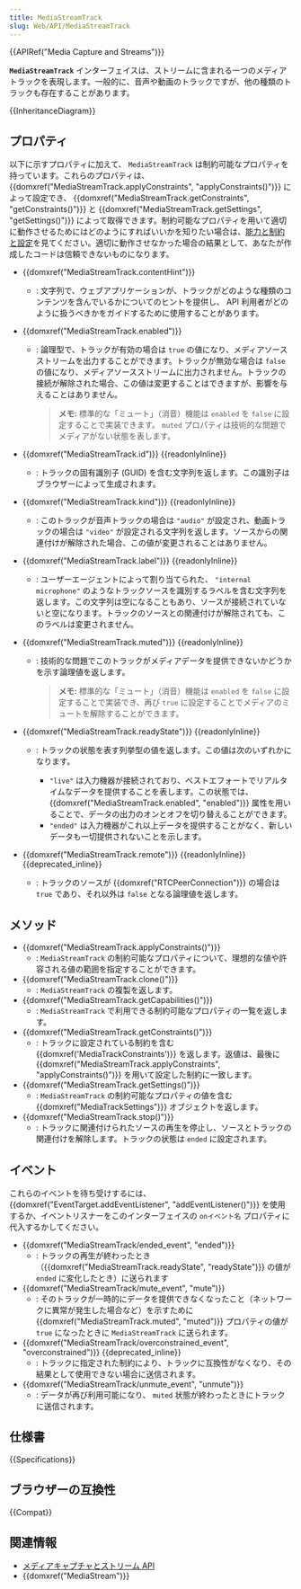 ```yaml
---
title: MediaStreamTrack
slug: Web/API/MediaStreamTrack
---
```


{{APIRef("Media Capture and Streams")}}

**`MediaStreamTrack`** インターフェイスは、ストリームに含まれる一つのメディアトラックを表現します。一般的に、音声や動画のトラックですが、他の種類のトラックも存在することがあります。

{{InheritanceDiagram}}

## プロパティ

以下に示すプロパティに加えて、 `MediaStreamTrack` は制約可能なプロパティを持っています。これらのプロパティは、 {{domxref("MediaStreamTrack.applyConstraints", "applyConstraints()")}} によって設定でき、 {{domxref("MediaStreamTrack.getConstraints", "getConstraints()")}} と {{domxref("MediaStreamTrack.getSettings", "getSettings()")}} によって取得できます。制約可能なプロパティを用いて適切に動作させるためにはどのようにすればいいかを知りたい場合は、[能力と制約と設定](/ja/docs/Web/API/Media_Streams_API/Constraints)を見てください。適切に動作させなかった場合の結果として、あなたが作成したコードは信頼できないものになります。

- {{domxref("MediaStreamTrack.contentHint")}}
  - : 文字列で、ウェブアプリケーションが、トラックがどのような種類のコンテンツを含んでいるかについてのヒントを提供し、 API 利用者がどのように扱うべきかをガイドするために使用することがあります。
- {{domxref("MediaStreamTrack.enabled")}}

  - : 論理型で、トラックが有効の場合は `true` の値になり、メディアソースストリームを出力することができます。トラックが無効な場合は `false` の値になり、メディアソースストリームに出力されません。トラックの接続が解除された場合、この値は変更することはできますが、影響を与えることはありません。

    > **メモ:** 標準的な「ミュート」（消音）機能は `enabled` を `false` に設定することで実装できます。 `muted` プロパティは技術的な問題でメディアがない状態を表します。

- {{domxref("MediaStreamTrack.id")}} {{readonlyInline}}
  - : トラックの固有識別子 (GUID) を含む文字列を返します。この識別子はブラウザーによって生成されます。
- {{domxref("MediaStreamTrack.kind")}} {{readonlyInline}}
  - : このトラックが音声トラックの場合は `"audio"` が設定され、動画トラックの場合は `"video"` が設定される文字列を返します。ソースからの関連付けが解除された場合、この値が変更されることはありません。
- {{domxref("MediaStreamTrack.label")}} {{readonlyInline}}
  - : ユーザーエージェントによって割り当てられた、 `"internal microphone"` のようなトラックソースを識別するラベルを含む文字列を返します。この文字列は空になることもあり、ソースが接続されていないと空になります。トラックのソースとの関連付けが解除されても、このラベルは変更されません。
- {{domxref("MediaStreamTrack.muted")}} {{readonlyInline}}

  - : 技術的な問題でこのトラックがメディアデータを提供できないかどうかを示す論理値を返します。

    > **メモ:** 標準的な「ミュート」（消音）機能は `enabled` を `false` に設定することで実装でき、再び `true` に設定することでメディアのミュートを解除することができます。

- {{domxref("MediaStreamTrack.readyState")}} {{readonlyInline}}

  - : トラックの状態を表す列挙型の値を返します。この値は次のいずれかになります。

    - `"live"` は入力機器が接続されており、ベストエフォートでリアルタイムなデータを提供することを表します。この状態では、 {{domxref("MediaStreamTrack.enabled", "enabled")}} 属性を用いることで、データの出力のオンとオフを切り替えることができます。
    - `"ended"` は入力機器がこれ以上データを提供することがなく、新しいデータも一切提供されないことを示します。

- {{domxref("MediaStreamTrack.remote")}} {{readonlyInline}} {{deprecated_inline}}
  - : トラックのソースが {{domxref("RTCPeerConnection")}} の場合は `true` であり、それ以外は `false` となる論理値を返します。

## メソッド

- {{domxref("MediaStreamTrack.applyConstraints()")}}
  - : `MediaStreamTrack` の制約可能なプロパティについて、理想的な値や許容される値の範囲を指定することができます。
- {{domxref("MediaStreamTrack.clone()")}}
  - : `MediaStreamTrack` の複製を返します。
- {{domxref("MediaStreamTrack.getCapabilities()")}}
  - : `MediaStreamTrack` で利用できる制約可能なプロパティの一覧を返します。
- {{domxref("MediaStreamTrack.getConstraints()")}}
  - : トラックに設定されている制約を含む {{domxref('MediaTrackConstraints')}} を返します。返値は、最後に {{domxref("MediaStreamTrack.applyConstraints", "applyConstraints()")}} を用いて設定した制約に一致します。
- {{domxref("MediaStreamTrack.getSettings()")}}
  - : `MediaStreamTrack` の制約可能なプロパティの値を含む {{domxref("MediaTrackSettings")}} オブジェクトを返します。
- {{domxref("MediaStreamTrack.stop()")}}
  - : トラックに関連付けられたソースの再生を停止し、ソースとトラックの関連付けを解除します。トラックの状態は `ended` に設定されます。

## イベント

これらのイベントを待ち受けするには、 {{domxref("EventTarget.addEventListener", "addEventListener()")}} を使用するか、イベントリスナーをこのインターフェイスの `onイベント名` プロパティに代入するかしてください。

- {{domxref("MediaStreamTrack/ended_event", "ended")}}
  - : トラックの再生が終わったとき（{{domxref("MediaStreamTrack.readyState", "readyState")}} の値が `ended` に変化したとき）に送られます
- {{domxref("MediaStreamTrack/mute_event", "mute")}}
  - : そのトラックが一時的にデータを提供できなくなったこと（ネットワークに異常が発生した場合など）を示すために {{domxref("MediaStreamTrack.muted", "muted")}} プロパティの値が `true` になったときに `MediaStreamTrack` に送られます。
- {{domxref("MediaStreamTrack/overconstrained_event", "overconstrained")}} {{deprecated_inline}}
  - : トラックに指定された制約により、トラックに互換性がなくなり、その結果として使用できない場合に送信されます。
- {{domxref("MediaStreamTrack/unmute_event", "unmute")}}
  - : データが再び利用可能になり、 `muted` 状態が終わったときにトラックに送信されます。

## 仕様書

{{Specifications}}

## ブラウザーの互換性

{{Compat}}

## 関連情報

- [メディアキャプチャとストリーム API](/ja/docs/Web/API/Media_Streams_API)
- {{domxref("MediaStream")}}
